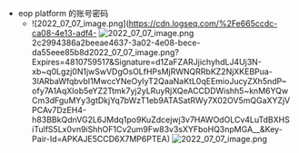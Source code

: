 - eop platform 的账号密码
	- ![2022_07_07_image.png](https://cdn.logseq.com/%2Fe665ccdc-ca08-4e13-adf4- ![2022_07_07_image.png](https://cdn.logseq.com/%2Fe665ccdc-ca08-4e13-adf4-2c2994386a2b156f97e2-37b9-40ee-90f3-1052097978822022_07_07_image.png?Expires=4810759527&Signature=jL8w3HZjoKUPQtHmqoB5UzfoNMsGT~qORUQrapHETzkrQLjJcmOMxGpt~AAEuQr60ifba1tlN~nzqPW9X6kUhu7o5hNkvUn~OCXlRCheujaaop-4sHlnmuHuHBI4EA1uEDcuxL583i8tsu3bkUvtpfuVAXhOtRSzMDF9nYTB7TfNYTms6RFLoNqUPGFBaYyKd55PP2Ad7zd~mtuFgf2T0DmUKPcz8kZRzc6AcP2t8cwqGPUH4dKkHiRMQfesTdSpbSnEURXTOZZZnHgSJBVZbAa5flDZF5ndLP9-T0Q96zjZN3YI8OCo5pF7G-08uMD6aArexO~sVdJpnn7rB4fBXA__&Key-Pair-Id=APKAJE5CCD6X7MP6PTEA) 2c2994386a2beeae4637-3a02-4e08-bece-da55eee85b8d2022_07_07_image.png?Expires=4810759517&Signature=d1ZaFZARJjichyhdLJ4Uj3N-xb~q0Lgzj0N1jwSwVDgOsOLfHPsMjRWNQRRbKZ2NjXKEBPua-3lARbaWfqbvbI1MwccYNeOyIyT2QaaNaKtL0qEEmioJucyZXh5ndP~ofy7A1AqXlob5eYZ2Ttmk7yj2yLRuyRjXQeACCDDWishh5~knM6YQwCm3dFguMYy3gtDkjYq7bWzT1eb9ATASatRWy7X02OV5mQGaXYZjVPCAv7DzEH4-h83BBkQdnVG2L6JMdq1po9KuZdcejwj3v7HAWOdOLCv4LuTdBXHSiTulfS5Lx0vn9iShhOF1Cv2um9Fw83v3sXYFboHQ3npMGA__&Key-Pair-Id=APKAJE5CCD6X7MP6PTEA) ![2022_07_07_image.png](https://cdn.logseq.com/%2Fe665ccdc-ca08-4e13-adf4-2c2994386a2ba6d007d6-13f9-48d0-b935-1fc7a4f428832022_07_07_image.png?Expires=4810759518&Signature=bUBkrmP8t3AbgjstBZuoWGjv3Y7YRqVaSFVrGpe8AMmwqbWZARDy3wUdAGPBr2i2o5DMJtUUB4gSV8C7EOyO8jJNK9TO8rCoV~3LlQcuqVLlvbcxL7Fi8Oo3jr4Xm59uTQU66K-MAbE5GdD1YAdpySE67gslS0GDodEFJVbju0P-Y8KOGmk5abbi3szQiAR8u2uiQLKBsSUos0ZQIgImGVUNE7WVrJ1XSnVZrMMkMWvRxUSCDcFrBTbDtJFDIIp5RrmM2mwHQ7mqw-Ncq0KeaclrIGEK7uB5XEeXnrvr26Ohd2YN8ik881AgSCn4Xa~MoLi61q5-VJ4b2mllFauzyQ__&Key-Pair-Id=APKAJE5CCD6X7MP6PTEA)
